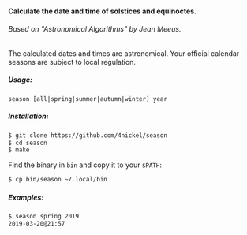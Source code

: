 #### Calculate the date and time of solstices and equinoctes.
###### Based on "Astronomical Algorithms" by Jean Meeus.

The calculated dates and times are astronomical. Your official calendar seasons are subject to local regulation.

##### Usage:
```
season [all|spring|summer|autumn|winter] year
```

##### Installation:
```sh
$ git clone https://github.com/4nickel/season
$ cd season
$ make
```
Find the binary in ``bin`` and copy it to your ``$PATH``:
```sh
$ cp bin/season ~/.local/bin
```

##### Examples:
```sh
$ season spring 2019
2019-03-20@21:57
````
